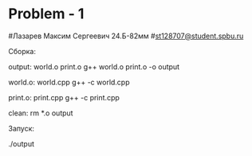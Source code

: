 # Problem - 1
#Лазарев Максим Сергеевич 24.Б-82мм
#st128707@student.spbu.ru

Сборка:

output: world.o print.o
	g++ world.o print.o -o output

world.o: world.cpp
	g++ -c world.cpp

print.o: print.cpp
	g++ -c print.cpp

clean:
	rm *.o output

Запуск:

./output

